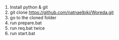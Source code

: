 1. Install python & git
2. git clone https://github.com/natnaelbiki/Woreda.git
3. go to the cloned folder
4. run prepare.bat
5. run req.bat twice
6. run start.bat